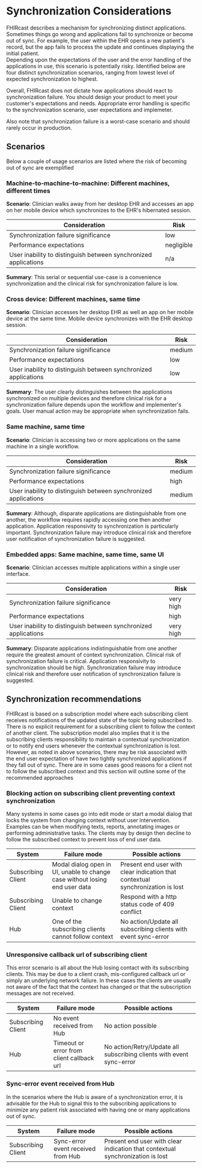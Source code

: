 # Synchronization Considerations

FHIRcast describes a mechanism for synchronizing distinct applications. 
Sometimes things go wrong and applications fail to synchronize or become out of sync. 
For example, the user within the EHR opens a new patient's record,
but the app fails to process the update and continues displaying the initial patient.  
Depending upon the expectations of the user and the error handling of the applications in use, 
this scenario is potentially risky. 
Identified below are four distinct synchronization scenarios, ranging from lowest level of expected synchronization to highest. 

Overall, FHIRcast does not dictate how applications should react to synchronization failure. 
You should design your product to meet your customer's expectations and needs.
Appropriate error handling is specific to the synchronization scenario, user expectations and implemeter.

Also note that synchronization failure is a worst-case scenario and should rarely occur in production.

## Scenarios
Below a couple of usage scenarios are listed where the risk of becoming out of sync are exemplified

### Machine-to-machine-to-machine: Different machines, different times
**Scenario**: Clinician walks away from her desktop EHR and accesses an app on her mobile device which synchronizes to the EHR's hibernated session. 

| Consideration | Risk |
|--|--|
|Synchronization failure significance | low |
|Performance expectations|negligible|
|User inability to distinguish between synchronized applications| n/a|

**Summary**: This serial or sequential use-case is a convenience synchronization and the clinical risk for synchronization failure is low. 

### Cross device: Different machines, same time
**Scenario**: Clinician accesses her desktop EHR as well an app on her mobile device at the same time. Mobile device synchronizes with the EHR desktop session. 

|Consideration|Risk|
|--|--|
|Synchronization failure significance|medium|
|Performance expectations|low|
|User inability to distinguish between synchronized applications| low|

**Summary**: The user clearly distinguishes between the applications synchronized on multiple devices and therefore clinical risk for a synchronization failure depends upon the workflow and implementer's goals. User manual action may be appropriate when synchronization fails.


### Same machine, same time
**Scenario**: Clinician is accessing two or more applications on the same machine in a single workflow.  

|Consideration|Risk|
|--|--|
|Synchronization failure significance| medium|
|Performance expectations|high|
|User inability to distinguish between synchronized applications| medium|

**Summary**: Although, disparate applications are distinguishable from one another, the workflow requires rapidly accessing one then another application. Application responsivity to synchronization is particularly important. Synchronization failure may introduce clinical risk and therefore user notification of synchronization failure is suggested.


### Embedded apps: Same machine, same time, same UI
**Scenario**: Clinician accesses multiple applications within a single user interface. 

|Consideration|Risk|
|--|--|
|Synchronization failure significance|very high|
|Performance expectations|high|
|User inability to distinguish between synchronized applications|very high|

**Summary**: Disparate applications indistinguishable from one another require the greatest amount of context synchronization. Clinical risk of synchronization failure is critical. Application responsivity to synchronization should be high. Synchronization failure may introduce clinical risk and therefore user notification of synchronization failure is suggested.

## Synchronization recommendations
FHIRcast is based on a subscription model where each subscribing client receives notifications of the updated state of the topic being subscribed to. There is no explicit requirement for a subscribing client to follow the context of another client. 
The subscription model also implies that it is the subscribing clients responsibility to maintain a contextual synchronization or to notify end users whenever the contextual synchronization is lost.
However, as noted in above scenarios, there may be risk associated with the end user expectation of have two tightly synchronized applications if they fall out of sync. 
There are in some cases good reasons for a client not to follow the subscribed context and this section will outline some of the recommended approaches

### Blocking action on subscribing client preventing context synchronization
Many systems in some cases go into edit mode or start a modal dialog that locks the system from changing context without user intervention. Examples can be when modifying texts, reports, annotating images or performing administrative tasks. The clients may by design then decline to follow the subscribed context to prevent loss of end user data.

|System|Failure mode|Possible actions|
|--|--|--|
|Subscribing Client|Modal dialog open in UI, unable to change case without losing end user data|Present end user with clear indication that contextual synchronization is lost|
|Subscribing Client|Unable to change context|Respond with a http status code of 409 conflict|
|Hub|One of the subscribing clients cannot follow context| No action/Update all subscribing clients with event sync-error|
 
### Unresponsive callback url of subscribing client 
This error scenario is all about the Hub losing contact with its subscribing clients. This may be due to a client crash, mis-configured callback url or simply an underlying network failure. In these cases the clients are usually not aware of the fact that the context has changed or that the subscription messages are not received.

|System|Failure mode|Possible actions|
|--|--|--|
|Subscribing Client|No event received from Hub|No action possible|
|Hub|Timeout or error from client callback url|No action/Retry/Update all subscribing clients with event sync-error |

### Sync-error event received from Hub 
In the scenarios where the Hub is aware of a synchronization error, it is advisable for the Hub to signal this to the subscribing applications to minimize any patient risk associated with having one or many applications out of sync.

|System|Failure mode|Possible actions|
|--|--|--|
|Subscribing Client|Sync-error event received from Hub|Present end user with clear indication that contextual synchronization is lost|
